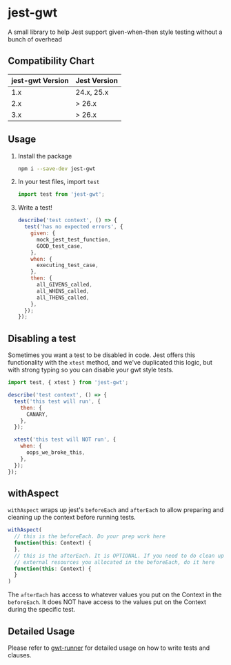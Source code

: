 # jest-gwt
A small library to help Jest support given-when-then style testing without a
bunch of overhead

## Compatibility Chart

| jest-gwt Version | Jest Version |
| ---------------- | ------------ |
|       1.x        |  24.x, 25.x  |
|       2.x        |    > 26.x    |
|       3.x        |    > 26.x    |

## Usage

1. Install the package
    ```bash
    npm i --save-dev jest-gwt
    ```
2. In your test files, import `test`
    ```js
    import test from 'jest-gwt';
    ```
3. Write a test!
    ```js
    describe('test context', () => {
      test('has no expected errors', {
        given: {
          mock_jest_test_function,
          GOOD_test_case,
        },
        when: {
          executing_test_case,
        },
        then: {
          all_GIVENS_called,
          all_WHENS_called,
          all_THENS_called,
        },
      });
    });
    ```

## Disabling a test
Sometimes you want a test to be disabled in code. Jest offers this functionality with
the `xtest` method, and we've duplicated this logic, but with strong typing so you can
disable your gwt style tests.

```js
import test, { xtest } from 'jest-gwt';

describe('test context', () => {
  test('this test will run', {
    then: {
      CANARY,
    },
  });

  xtest('this test will NOT run', {
    when: {
      oops_we_broke_this,
    },
  });
});
```

## withAspect

`withAspect` wraps up jest's `beforeEach` and `afterEach` to allow preparing and
cleaning up the context before running tests.

```js
withAspect(
  // this is the beforeEach. Do your prep work here
  function(this: Context) {
  },
  // this is the afterEach. It is OPTIONAL. If you need to do clean up of
  // external resources you allocated in the beforeEach, do it here
  function(this: Context) {
  }
)
```

The `afterEach` has access to whatever values you put on the Context in the
`beforeEach`. It does NOT have access to the values put on the Context during
the specific test.


## Detailed Usage

Please refer to [gwt-runner](https://github.com/devzeebo/gwt-runner) for
detailed usage on how to write tests and clauses.